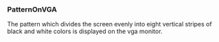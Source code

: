 ### PatternOnVGA
The pattern which divides the screen evenly into eight vertical stripes of black and white colors is displayed on the vga monitor.
